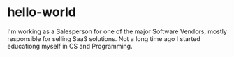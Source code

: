 # hello-world

I'm working as a Salesperson for one of the major Software Vendors, mostly responsible for selling SaaS solutions. Not a long time ago I started educationg myself in CS and Programming. 
